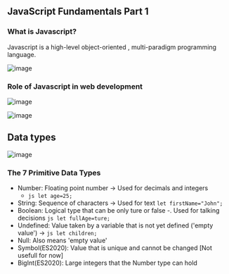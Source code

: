 ## JavaScript Fundamentals Part 1

### What is Javascript?

Javascript is a high-level object-oriented , multi-paradigm programming language.

![image](https://github.com/user-attachments/assets/d9d35a23-02fe-40e8-a526-29616cf9dac1)

### Role of Javascript in web development
![image](https://github.com/user-attachments/assets/5c3112bb-7b27-4d51-bf79-0ef6bcc1a1dc)


![image](https://github.com/user-attachments/assets/41a4f1c8-c0b0-4070-9bec-346db0f540af)

## Data types
 ![image](https://github.com/user-attachments/assets/89c2cace-0999-4197-933b-6fc2dc2532fc)

### The 7 Primitive Data Types
- Number: Floating point number -> Used for decimals and integers
  - ``` js let age=25; ```
- String: Sequence of characters -> Used for text ``` let firstName="John"; ```
- Boolean: Logical type that can be only ture or false -. Used for talking decisions ```js let fullAge=ture; ```
- Undefined: Value taken by a variable that is not yet defined ('empty value') -> ```js let children; ```
- Null: Also means 'empty value'
- Symbol(ES2020): Value that is unique and cannot be changed [Not usefull for now]
- BigInt(ES2020): Large integers that the Number type can hold
      

